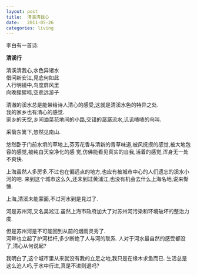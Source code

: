 ```yaml
---
layout: post
title:  清溪清我心
date:   2011-05-26  
categories: living
---
```


李白有一首诗:

**清溪行**

清溪清我心,水色异诸水  
借问新安江,見底何如此  
人行明镜中,鸟度屏风里  
向晚猩猩啼,空悲远游子    

    

清澈的溪水总是能带给诗人清心的感受,这就是清溪水色的特异之处.  
我的家乡也有清心的感觉.  
家乡的天空,乡间油菜花地间的小路,交错的潺潺流水,讥讥喳喳的鸟叫.  

采菊东篱下,悠然见南山.    

悠然卧于门前水垻的草地上,芬芳花香与清新的青草味道,被风抚摸的感觉,被大地包容的感觉,被纯白天空净化的感
觉,仿佛能看见真实的自我,活着的感觉,浑身无一处不爽快.  

上海虽然人多房多,不过也在偏远点的地方,也应有被城市中心的人们遗忘的溪水小河的吧.   来到这个城市这么久,还未到过黄浦江,也没有机会去什么上海名地,说来惭愧.  

上海,清溪未能蒙面,不过河水到是見过了.  

河是苏州河,又名吴淞江.虽然上海市政府加大了对苏州河污染和环境破坏的整治力度.  

但是苏州河是不可能回到从前的烟雨灵秀了.  
河畔也立起了护河栏杆,多少断绝了人与河的联系.  人对于河水最自然的感受都没了,清心从何说起?  

我明白了,这个城市里从来就没有我的立足之地,我只是在缘木求鱼而已.  生活总是这么迫人吗,于水中行进,真是不进则退吗?  



